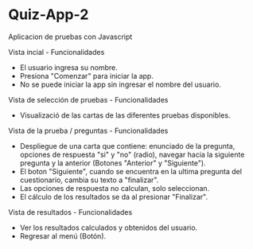 # Quiz-App-2
Aplicacion de pruebas con Javascript

Vista incial - Funcionalidades
- El usuario ingresa su nombre.
- Presiona "Comenzar" para iniciar la app.
- No se puede iniciar la app sin ingresar el nombre del usuario.


Vista de selección de pruebas - Funcionalidades
- Visualizació de las cartas de las diferentes pruebas disponibles.


Vista de la prueba / preguntas - Funcionalidades
- Despliegue de una carta que contiene: enunciado de la pregunta, opciones de respuesta "si" y "no" (radio), navegar hacia la siguiente pregunta y la anterior (Botones "Anterior" y "Siguiente").
- El boton "Siguiente", cuando se encuentra en la ultima pregunta del cuestionario, cambia su texto a "finalizar".
- Las opciones de respuesta no calculan, solo seleccionan.
- El cálculo de los resultados se da al presionar "Finalizar".


Vista de resultados - Funcionalidades
- Ver los resultados calculados y obtenidos del usuario.
- Regresar al menú (Botón).
